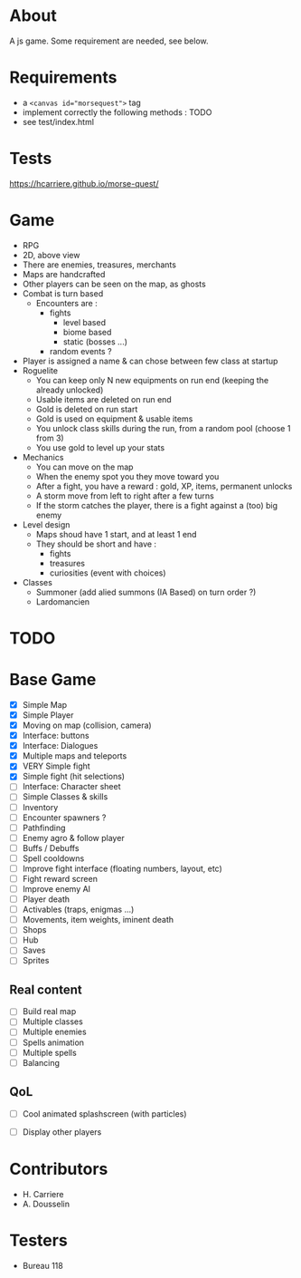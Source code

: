 # About
A js game. Some requirement are needed, see below.

# Requirements

- a `<canvas id="morsequest">` tag
- implement correctly the following methods : 
TODO
- see test/index.html

# Tests

https://hcarriere.github.io/morse-quest/

# Game

- RPG
- 2D, above view
- There are enemies, treasures, merchants
- Maps are handcrafted
- Other players can be seen on the map, as ghosts
- Combat is turn based
    - Encounters are :
        - fights
            - level based
            - biome based
            - static (bosses ...)
        - random events ?
- Player is assigned a name & can chose between few class at startup
- Roguelite
    - You can keep only N new equipments on run end (keeping the already unlocked)
    - Usable items are deleted on run end
    - Gold is deleted on run start
    - Gold is used on equipment & usable items
    - You unlock class skills during the run, from a random pool (choose 1 from 3)
    - You use gold to level up your stats
- Mechanics
    - You can move on the map
    - When the enemy spot you they move toward you
    - After a fight, you have a reward : gold, XP, items, permanent unlocks
    - A storm move from left to right after a few turns
    - If the storm catches the player, there is a fight against a (too) big enemy
- Level design
    - Maps shoud have 1 start, and at least 1 end
    - They should be short and have :
        - fights
        - treasures
        - curiosities (event with choices)
- Classes
    - Summoner (add alied summons (IA Based) on turn order ?)
    - Lardomancien


# TODO
# Base Game
- [x] Simple Map
- [x] Simple Player
- [x] Moving on map (collision, camera)
- [x] Interface: buttons
- [x] Interface: Dialogues
- [x] Multiple maps and teleports
- [x] VERY Simple fight
- [x] Simple fight (hit selections)
- [ ] Interface: Character sheet
- [ ] Simple Classes & skills
- [ ] Inventory
- [ ] Encounter spawners ?
- [ ] Pathfinding
- [ ] Enemy agro & follow player
- [ ] Buffs / Debuffs
- [ ] Spell cooldowns
- [ ] Improve fight interface (floating numbers, layout, etc)
- [ ] Fight reward screen
- [ ] Improve enemy AI
- [ ] Player death
- [ ] Activables (traps, enigmas ...)
- [ ] Movements, item weights, iminent death
- [ ] Shops
- [ ] Hub
- [ ] Saves
- [ ] Sprites
## Real content
- [ ] Build real map
- [ ] Multiple classes
- [ ] Multiple enemies
- [ ] Spells animation
- [ ] Multiple spells
- [ ] Balancing
## QoL
- [ ] Cool animated splashscreen (with particles)
- [ ] Display other players



# Contributors

- H. Carriere
- A. Dousselin

# Testers

- Bureau 118